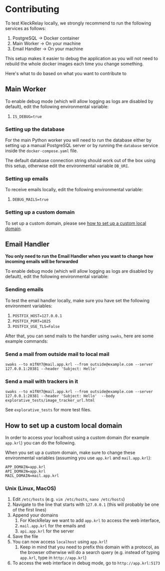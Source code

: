 # Contributing

To test KleckRelay locally, we strongly recommend to run the following services
as follows:

1. PostgreSQL -> Docker container
2. Main Worker -> On your machine
3. Email Handler -> On your machine

This setup makes it easier to debug the application as you will not need to rebuild
the whole docker images each time you change something.

Here's what to do based on what you want to contribute to

## Main Worker

To enable debug mode (which will allow logging as logs are disabled by default), edit the
following environmental variable:

1. `IS_DEBUG=true`

### Setting up the database

For the main Python worker you will need to run the database either by setting up
a manual PostgreSQL server or by running the `database` service inside the `docker-compose.yaml`
file.

The default database connection string should work out of the box using this setup, otherwise
edit the environmental variable `DB_URI`.

### Setting up emails

To receive emails locally, edit the following environmental variable:

1. `DEBUG_MAILS=true`

### Setting up a custom domain

To set up a custom domain, please see 
[how to set up a custom local domain](#how-to-set-up-a-custom-local-domain).


## Email Handler

**You only need to run the Email Handler when you want to change how 
incoming emails will be forwarded**

To enable debug mode (which will allow logging as logs are disabled by default), edit the
following environmental variable:

### Sending emails

To test the email handler locally, make sure you have set the following
environment variables:

1. `POSTFIX_HOST=127.0.0.1`
2. `POSTFIX_PORT=1025`
3. `POSTFIX_USE_TLS=False`

After that, you can send mails to the handler using `swaks`, here are some
example commands:

### Send a mail from outside mail to local mail

```commandline
swaks --to m1fNY7@mail.app.krl --from outside@example.com --server 127.0.0.1:20381 --header 'Subject: Hello'
```

### Send a mail with trackers in it

```commandline
swaks --to m1fNY7@mail.app.krl --from outside@example.com --server 127.0.0.1:20381 --header 'Subject: Hello'  --body explorative_tests/image_tracker_url.html 
```

See `explorative_tests` for more test files.


## How to set up a custom local domain

In order to access your localhost using a custom domain 
(for example `app.krl`) you can do the following.

When you set up a custom domain, make sure to change these environmental variables
(assuming you use `app.krl` and `mail.app.krl`):

```
APP_DOMAIN=app.krl
API_DOMAIN=app.krl
MAIL_DOMAIN=mail.app.krl
```

### Unix (Linux, MacOS)

1. Edit `/etc/hosts` (e.g. `vim /etc/hosts`, `nano /etc/hosts`)
2. Navigate to the line that starts with `127.0.0.1` (this will probably be one of the first lines)
3. Append your domains
   1. For KleckRelay we want to add `app.krl` to access the web interface,
   2. `mail.app.krl` for the emails and
   3. `api.app.krl` for the server
4. Save the file
5. You can now access `localhost` using `app.krl`!
    1. Keep in mind that you need to prefix this domain with a protocol, as the browser otherwise will do a search query (e.g. instead of typing `app.krl`, type in `http://app.krl`)
6. To access the web interface in debug mode, go to  `http://app.krl:5173`
